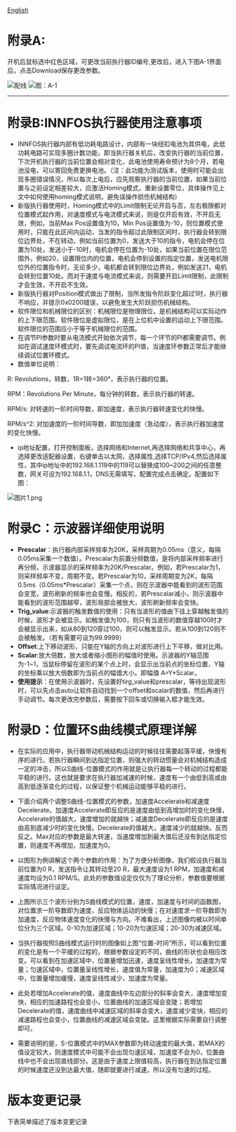 [English](Appendix "wikilink")

# 附录A:

开机后鼠标选中红色区域，可更改当前执行器ID编号,更改后，进入下图A-1界面后，点击Download保存更改参数。 

![配线](../img/A-1.png "图A-1")
![图：A-1](A1.png "fig:图：A-1")

* * *

# 附录B:INNFOS执行器使用注意事项

*   INNFOS执行器内部有低功耗电路设计，内部有一块纽扣电池为其供电，此低功耗电路可实现多圈计数功能，即当执行器关机后，改变执行器的当前位置，下次开机执行器的当前位置会相对变化，此电池使用寿命预计为8个月，若电池没电，可以寄回免费更换电池。（注：此功能为测试版本，使用时可能会出现多圈错误情况，所以每次上电后，应先观察执行器的当前位置，如果当前位置与之前设定相差较大，应激活Homing模式，重新设置零位，具体操作见上文中如何使用homing模式说明，避免误操作损伤机械结构）
*   新版执行器使用时，Homing模式中的Limit限制无论开启与否，左右极限都对位置模式起作用，对速度模式与电流模式来说，则是仅开启有效，不开启无效，例如，当前Max Pos设置值为10，Min Pos设置值为-10，则位置模式使用时，只能在此区间内运动，当发的指令超过此限制区间时，执行器会转到限位边界处，不在转动，例如当前位置为0，发送大于10的指令，电机会停在位置为10处，发送小于-10时，电机会停在位置为-10处，如果当前位置在限位范围外，例如20，设置限位内的位置，电机会停到设置的指定位置，发送电机限位外的位置指令时，无论多少，电机都会转到限位边界处，例如发送21，电机会转到位置10处。而对于速度与电流模式来说，则需要开启Limit限制，此限制才会生效，不开启不生效。
*   新版执行器对Position模式做出了限制，当所发指令阶跃变化超过1时，执行器不响应，并提示0x0200错误，以避免发生大阶跃损伤机械结构。
*   软件限位和机械限位的区别：机械限位是物理限位，是机械结构可以实际动作的上下限范围。软件限位是虚拟限位，是在上位机中设置的运动上下限范围。软件限位的范围应小于等于机械限位的范围。
*   在调节PI参数时要从电流模式开始依次调节，每一个环节的PI都需要调节。例如在调试速度环模式时，要先调试电流环的PI值，当速度环参数正常后才能继续调试位置环模式。
*   数值单位说明：

R: Revolutions，转数，1R=1转=360°，表示执行器的位置。

RPM：Revolutions Per Minute，每分钟的转数，表示执行器的转速。

RPM/s: 对转速的一阶时间导数，即加速度，表示执行器转速变化的快慢。

RPM/s^2: 对加速度的一阶时间导数，即加加速度（急动度），表示执行器加速度的变化快慢。

*   ip地址配置，打开控制面板，选择网络和Internet,再选择网络和共享中心，再选择更改适配器设置，右键单击以太网，选择属性,选择TCP/IPv4,然后选择属性，其中ip地址中的192.168.1.119中的119可以替换成100~200之间的任意整数，网关可设为192.168.1.1，DNS无需填写，配置完成点击确定。配置如下图：

![图片1.png](图片1.png "fig:图片1.png")

# 附录C：示波器详细使用说明

*   **Prescalar**：执行器内部采样频率为20K，采样周期为0.05ms（意义，每隔0.05ms采集一个数值）。Prescalar为前置分频数值，是将内部采样频率进行再分频，示波器显示的采样频率为20K/Prescalar。例如，若Prescalar为1，则采样频率不变，周期不变。若Prescalar为10，采样周期变为2K，每隔0.5ms（0.05ms*Prescalar）采集一个点，则在示波器中能看到的波形范围会变宽，波形刷新的频率也会变慢。相反的，若Prescalar减小，则示波器中能看到的波形范围越窄，波形局部会被放大，波形刷新频率会变快。
*   **Trig_value**:示波器的触发数值的使用：只有当波形的值由下往上穿越触发值的时候，波形才会被显示。如触发值为100，则只有当波形的数值穿越100时才会被显示出来，如从80到120穿过100，则可以触发显示。若从100到120则不会被触发。（若有需要可设为99.9999）
*   **Offset**:上下移动波形，只能在Y轴的方向上对波形进行上下平移，做对比用。
*   **Scalar**:放大倍数，放大或者缩小图形的幅值时使用。示波器的Y轴范围为-1~1，当鼠标停留在波形的某个点上时，会显示出当前点的坐标位置，Y轴的坐标乘以放大倍数即为当前点的幅值大小。即幅值 A=Y*Scalar。
*   **使用提示**：在使用示波器时，先设置好tirg_value和prescalar，等待出现波形时，可以先点击auto让软件自动找到一个offset和scalar的数值，然后再进行手动调节。每次更改完参数后，需要按下回车或切换输入框才能生效。



# 附录D：位置环S曲线模式原理详解

*   在实际的应用中，执行器带动机械结构运动的时候往往需要起落平缓，快慢有序的进行。若执行器瞬间到达指定位置，则强大的转动惯量会对机械结构造成一定的冲击，所以S曲线-位置模式的作用就是让执行器每一个转动的过程都能平稳的进行。这也就是要求在执行器加减速的时候，速度有一个由低到高或由高到低逐渐变化的过程，以保证整个机械运动能够平稳的进行。
*   下面介绍两个调整S曲线-位置模式的参数，加速度Accelerate和减速度Decelerate。加速度Accelerate即反应的是速度由低到高增加时的变化快慢，Accelerate的值越大，速度增加的就越快；减速度Decelerate即反应的是速度由高到底减少时的变化快慢。Decelerate的值越大，速度减少的就越快。反而反之。Max对应的参数是最大转速，当速度增加到最大值后还没有到达指定位置，则速度不再增加，加速度为0。
*   以图形为例讲解这个两个参数的作用：为了方便分析图像，我们假设执行器当前位置为0 R，发送指令让其转动至20 R，最大速度设为1 RPM，加速度和减速度均设为0.1 RPM/S。此处的参数值设定仅仅为了理论分析，参数值要根据实际情况进行设定。



*   上图所示三个波形分别为S曲线模式的位置，速度，加速度与时间的函数图，对位置求一阶导数即为速度，反应物体运动的快慢；在对速度求一阶导数即为加速度，反应物体速度变化的快慢与方向。不难看出，上述图像均被以时间单位分为三个区域。0-10为加速区域；10-20为匀速区域；20-30为减速区域。
*   当执行器按照S曲线模式运行时的图像如上图“位置-时间”所示，可以看到位置的变化是有一个平缓的过程的，根据参数设定的不同，曲线的形状也会相应改变。可以看到在加速区域中，位置量增加迅速，速度呈线性增长，加速度为常量；匀速区域中，位置量呈线性增长，速度值为常量，加速度为0；减速区域中，位置量增加缓慢，速度呈线性减少，加速度为常量。
*   此处若增加Accelerate的值，速度曲线中左边部分的斜率会变大，速度增加变快，相应的加速路程也会变小，位置曲线的加速区域会变陡；若增加Decelerate的值，速度曲线中减速区域的斜率会变大，速度减少变快，相应的减速路程也会变小，位置曲线的减速区域会变陡。这里根据实际需要自行调整即可。
*   需要说明的是，S-位置模式中的MAX参数即为转动速度的最大值，若MAX的值设定较大，则速度模式中可能不会出现匀速区域，加速度不会为0，位置曲线中也不会出现直线部分。这是由于速度上限值较高，执行器在到达指定位置的时候速度还没到达最大值，随即就要进行减速，所以没有匀速的过程。

# 版本变更记录

下表简单描述了版本变更记录
